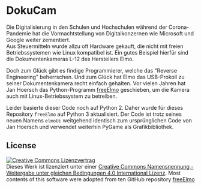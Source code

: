 # DokuCam
Die Digitalisierung in den Schulen und Hochschulen während der Corona-Pandemie hat die Vormachtstellung von Digitalkonzernen wie Microsoft und Google weiter zementiert.  
Aus Steuermitteln wurde allzu oft Hardware gekauft, die nicht mit freien Betriebssystemen wie Linux kompatibel ist. Ein gutes Beispiel hierfür sind die Dokumentenkameras L-12 des Herstellers Elmo. 
  
Doch zum Glück gibt es findige Programmierer, welche das "Reverse Engineering" beherrschen. Und zum Glück hat Elmo das USB-Prokoll zu seiner Dokumentenkamera recht einfach gehalten. Vor vielen Jahren hat Jan Hoersch das Python-Programm [freeElmo](https://nv1t.github.io/blog/freeing-elmo) geschieben, um die Kamera auch mit Linux-Betriebssystem zu betreiben.  

Leider basierte dieser Code noch auf Python 2. Daher wurde für dieses Repository ``freeElmo`` auf Python 3 aktualisiert. Der Code ist trotz seines neuen Namens  ``elmoUi``  weitgehend identisch zum ursprünglichen Code von Jan Hoersch und verwendet weiterhin PyGame als Grafikbibliothek.


License
-----
<a rel="license" href="http://creativecommons.org/licenses/by-sa/4.0/"><img alt="Creative Commons Lizenzvertrag" style="border-width:0" src="https://i.creativecommons.org/l/by-sa/4.0/88x31.png" /></a><br />Dieses Werk ist lizenziert unter einer <a rel="license" href="http://creativecommons.org/licenses/by-sa/4.0/">Creative Commons Namensnennung - Weitergabe unter gleichen Bedingungen 4.0 International Lizenz</a>. Most contents of this software were adopted from ten GitHub repository [freeElmo](https://github.com/nv1t/freeElmo/)
